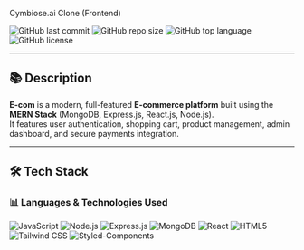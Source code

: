 Cymbiose.ai Clone (Frontend)

![GitHub last commit](https://img.shields.io/github/last-commit/Waleed-Zaheer/E-com)
![GitHub repo size](https://img.shields.io/github/repo-size/Waleed-Zaheer/E-com)
![GitHub top language](https://img.shields.io/github/languages/top/Waleed-Zaheer/E-com)
![GitHub license](https://img.shields.io/github/license/Waleed-Zaheer/E-com)

---

## 📚 Description

**E-com** is a modern, full-featured **E-commerce platform** built using the **MERN Stack** (MongoDB, Express.js, React.js, Node.js).  
It features user authentication, shopping cart, product management, admin dashboard, and secure payments integration.

---

## 🛠️ Tech Stack

### 📊 Languages & Technologies Used

![JavaScript](https://img.shields.io/badge/JavaScript-F7DF1E?style=for-the-badge&logo=javascript&logoColor=black)
![Node.js](https://img.shields.io/badge/Node.js-339933?style=for-the-badge&logo=nodedotjs&logoColor=white)
![Express.js](https://img.shields.io/badge/Express.js-000000?style=for-the-badge&logo=express&logoColor=white)
![MongoDB](https://img.shields.io/badge/MongoDB-47A248?style=for-the-badge&logo=mongodb&logoColor=white)
![React](https://img.shields.io/badge/React-61DAFB?style=for-the-badge&logo=react&logoColor=black)
![HTML5](https://img.shields.io/badge/HTML5-E34F26?style=for-the-badge&logo=html5&logoColor=white)
![Tailwind CSS](https://img.shields.io/badge/Tailwind_CSS-06B6D4?style=for-the-badge&logo=tailwindcss&logoColor=white)
![Styled-Components](https://img.shields.io/badge/styled--components-DB7093?style=for-the-badge&logo=styled-components&logoColor=white)

